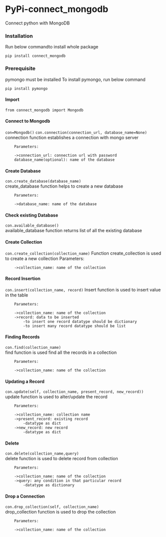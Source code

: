 # PyPi-connect_mongodb

Connect python with MongoDB


### Installation
Run below commandto install whole package

```pip install connect_mongodb```


### Prerequisite
pymongo must be installed
To install pymongo, run below command

```pip install pymongo```


#### Import
```from connect_mongodb import Mongodb```


#### Connect to Mongodb
```con=Mongodb()``` 
```con.connection(connection_url, database_name=None)```  
        connection function establishes a connection with mongo server

        Parameters:

        ->connection_url: connection url with password
        database_name(optional): name of the database
        
    
#### Create Database
```con.create_database(database_name)```   
        create_database function helps to create a new database

        Parameters:

        ->database_name: name of the database
        
        
#### Check existing Database
```con.available_database()```    
        available_database function returns list of all the existing database
        

#### Create Collection
```con.create_collection(collection_name)``` 
        Function create_collection is used to create a new collection
        Parameters:

        ->collection_name: name of the collection
     

#### Record Insertion
```con.insert(collection_name, record)``` 
        Insert function is used to insert value in the table

        Parameters:

        ->collection_name: name of the collection
        ->record: data to be inserted
            -to insert one record datatype should be dictionary
            -to insert many record datatype should be list
        

#### Finding Records
```con.find(collection_name)```  
        find function is used find all the records in a collection

        Parameters:

        ->collection_name: name of the collection
        
        
#### Updating a Record
```con.update(self, collection_name, present_record, new_record))```  
        update function is used to alter/update the record

        Parameters:

        ->collection_name: collection name
        ->present_record: existing record
            -datatype as dict
        ->new_record: new record
            -datatype as dict
        
    
#### Delete
```con.delete(collection_name,query)```  
        delete function is used to delete record from collection

        Parameters:

        ->collection_name: name of the collection
        ->query: any condition in that particular record
            -datatype as dictionary
        

#### Drop a Connection
```con.drop_collection(self, collection_name)```  
        drop_collection function is used to drop the collection

        Parameters:

        ->collection_name: name of the collection
        
        
